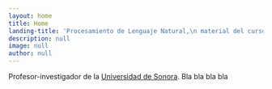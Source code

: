 ```yaml
---
layout: home
title: Home
landing-title: 'Procesamiento de Lenguaje Natural,\n material del curso'
description: null
image: null
author: null
---
```


Profesor-investigador de la [Universidad de Sonora](uson.mx). Bla bla bla bla
